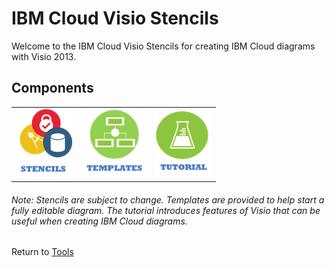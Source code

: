 # IBM Cloud Visio Stencils

Welcome to the IBM Cloud Visio Stencils for creating IBM Cloud diagrams with Visio 2013.  

## Components

| | | |
| :--: | :---: | :---: |
| [![Stencils](images/stencils_icon.png)](components/stencils.md) | [![Templates](images/templates_icon.png)](components/templates.md) | [![Tutorial](images/tutorial_icon.png)](components/tutorial.md) | 

###### Note: Stencils are subject to change.  Templates are provided to help start a fully editable diagram.  The tutorial introduces features of Visio that can be useful when creating IBM Cloud diagrams.

Return to [Tools](/README.md) 
